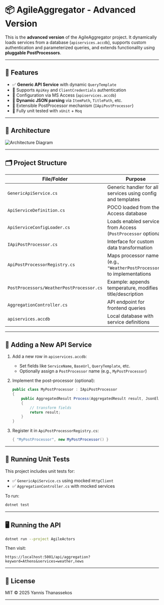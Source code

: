 # 📦 AgileAggregator - Advanced Version

This is the **advanced version** of the AgileAggregator project. It dynamically loads services from a database (`apiservices.accdb`), supports custom authentication and parameterized queries, and extends functionality using **pluggable PostProcessors**.

---

## 🚀 Features

- ✅ **Generic API Service** with dynamic `QueryTemplate`
- 🔑 Supports `ApiKey` and `ClientCredentials` authentication
- 📁 Configuration via MS Access (`apiservices.accdb`)
- 🔄 **Dynamic JSON parsing** via `ItemPath`, `TitlePath`, etc.
- 🧩 Extensible PostProcessor mechanism (`IApiPostProcessor`)
- 🧪 Fully unit tested with `xUnit` + `Moq`

---

## 🧠 Architecture

![Architecture Diagram](documentaion/AgileAggregator_Advanced_Diagram.png)

---

## 🗂️ Project Structure

| File/Folder | Purpose |
|-------------|---------|
| `GenericApiService.cs` | Generic handler for all services using config and templates |
| `ApiServiceDefinition.cs` | POCO loaded from the Access database |
| `ApiServiceConfigLoader.cs` | Loads enabled services from Access (`PostProcessor` optional) |
| `IApiPostProcessor.cs` | Interface for custom data transformation |
| `ApiPostProcessorRegistry.cs` | Maps processor names (e.g., `"WeatherPostProcessor"`) to implementations |
| `PostProcessors/WeatherPostProcessor.cs` | Example: appends temperature, modifies title/description |
| `AggregationController.cs` | API endpoint for frontend queries |
| `apiservices.accdb` | Local database with service definitions |

---

## 🧩 Adding a New API Service

1. Add a new row in `apiservices.accdb`:
   - Set fields like `ServiceName`, `BaseUrl`, `QueryTemplate`, etc.
   - Optionally assign a `PostProcessor` name (e.g., `MyPostProcessor`)

2. Implement the post-processor (optional):
   ```csharp
   public class MyPostProcessor : IApiPostProcessor
   {
       public AggregatedResult Process(AggregatedResult result, JsonElement item, string keyword)
       {
           // transform fields
           return result;
       }
   }
   ```

3. Register it in `ApiPostProcessorRegistry.cs`:
   ```csharp
   { "MyPostProcessor", new MyPostProcessor() }
   ```

---

## 🧪 Running Unit Tests

This project includes unit tests for:
- ✅ `GenericApiService.cs` using mocked `HttpClient`
- ✅ `AggregationController.cs` with mocked services

To run:
```bash
dotnet test
```

---

## 🖥️ Running the API

```bash
dotnet run --project AgileActors
```

Then visit:
```
https://localhost:5001/api/aggregation?keyword=Athens&services=weather,news
```

---

## 📄 License

MIT © 2025 Yannis Thanassekos

---
